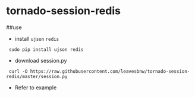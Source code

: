 # tornado-session-redis

##use
 - install `ujson` `redis`

```shell
 sudo pip install ujson redis
```
 - download session.py

```shell
 curl -O https://raw.githubusercontent.com/leavesbnw/tornado-session-redis/master/session.py
```

 - Refer to example

